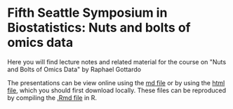 # Fifth Seattle Symposium in Biostatistics: Nuts and bolts of omics data

Here you will find lecture notes and related material for the course on "Nuts and Bolts of Omics Data" by Raphael Gottardo

The presentations can be view online using the [md file](pitfalls.md) or by using the [html file](pitfalls.html), which you should first download locally. These files can be reproduced by compiling the [.Rmd file](pitfalls.Rmd) in R.
